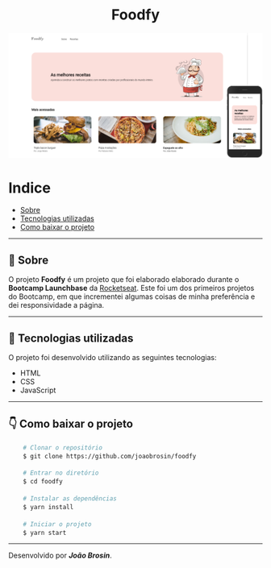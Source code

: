 <div align="center">    
    <h1> Foodfy </h1>
</div>

<img src="assets/layout.png">

# Indice
- [Sobre](#-sobre)
- [Tecnologias utilizadas](#-tecnologias-utilizadas)
- [Como baixar o projeto](#-como-baixar-o-projeto)

---

## 📝 Sobre
O projeto **Foodfy** é um projeto que foi elaborado elaborado durante o **Bootcamp Launchbase** da [Rocketseat](https://rocketseat.com.br). Este foi um dos primeiros projetos do Bootcamp, em que incrementei algumas coisas de minha preferência e dei responsividade a página.

---

## 🚀 Tecnologias utilizadas
O projeto foi desenvolvido utilizando as seguintes tecnologias:

- HTML
- CSS
- JavaScript

---

## 👇 Como baixar o projeto
```bash
    # Clonar o repositório
    $ git clone https://github.com/joaobrosin/foodfy

    # Entrar no diretório
    $ cd foodfy

    # Instalar as dependências
    $ yarn install

    # Iniciar o projeto
    $ yarn start
```
---

Desenvolvido por ***João Brosin***.